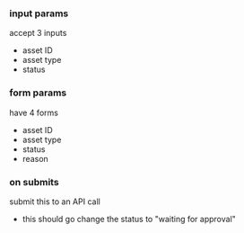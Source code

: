 ### input params
accept 3 inputs
- asset ID
- asset type
- status

### form params
have 4 forms
- asset ID
- asset type
- status
- reason

### on submits
submit this to an API call
- this should go change the status to "waiting for approval"